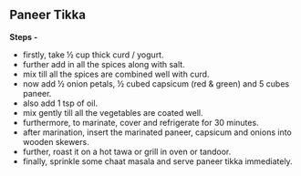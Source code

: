 ## Paneer Tikka 

**Steps -** 

- firstly, take ½ cup thick curd / yogurt.
- further add in all the spices along with salt.
- mix till all the spices are combined well with curd.
- now add ½ onion petals, ½ cubed capsicum (red & green) and 5 cubes paneer.
- also add 1 tsp of oil.
- mix gently till all the vegetables are coated well.
- furthermore, to marinate, cover and refrigerate for 30 minutes.
- after marination, insert the marinated paneer, capsicum and onions into wooden skewers.
- further, roast it on a hot tawa or grill in oven or tandoor.
- finally, sprinkle some chaat masala and serve paneer tikka immediately.

